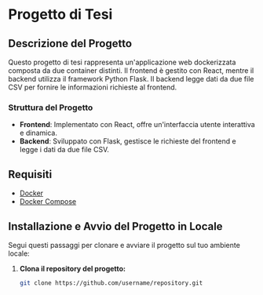 # Progetto di Tesi

## Descrizione del Progetto

Questo progetto di tesi rappresenta un'applicazione web dockerizzata composta da due container distinti. Il frontend è gestito con React, mentre il backend utilizza il framework Python Flask. Il backend legge dati da due file CSV per fornire le informazioni richieste al frontend.

### Struttura del Progetto

- **Frontend**: Implementato con React, offre un'interfaccia utente interattiva e dinamica.
- **Backend**: Sviluppato con Flask, gestisce le richieste del frontend e legge i dati da due file CSV.

## Requisiti

- [Docker](https://www.docker.com/get-started)
- [Docker Compose](https://docs.docker.com/compose/install/)

## Installazione e Avvio del Progetto in Locale

Segui questi passaggi per clonare e avviare il progetto sul tuo ambiente locale:

1. **Clona il repository del progetto:**

   ```sh
   git clone https://github.com/username/repository.git
